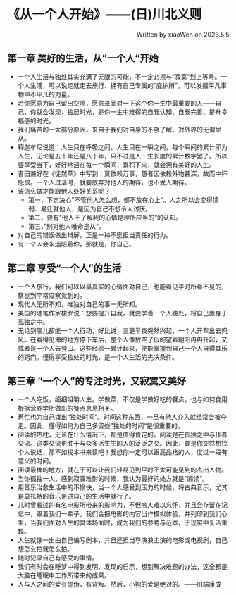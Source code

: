 # 《从一个人开始》——(日)川北义则  
<p align="right">Written by xiaoWen on 2023.5.5</p>

## 第一章 美好的生活，从”一个人“开始
- 一个人生活与独处其实充满了无限的可能，不一定必须与“寂寞”划上等号。一个人生活，可以说走就走去旅行、拥有自己专属的“庇护所”，可以发掘平凡事物中不平凡的力量。
- 若你愿意为自己留出空隙，愿意来面对一下这个你一生中最重要的人——自己，你就会发现，独居时光，是你一生中难得的自我认知、自我完善、提升幸福感的时光。
- 我们痛苦的一大部分原因，来自于我们对自身的不够了解、对外界的无谓屈从。
- 释迦牟尼说道：人生只在呼吸之间。人生只在一瞬之间，每个瞬间的累计即为人生，无论是五十年还是八十年，只不过是人一生长度的累计数字罢了。所以要享受当下，好好地活在每一个瞬间，累积下来，就会拥有美好的人生。
- 吉田兼好在《徒然草》中写到：莫依赖万事，愚者因依赖外物甚深，故而中怀怨恨。一个人过活时，就要放弃对他人的期待，也不受人期待。
- 该怎么做才能跟他人处好关系呢？
     - 第一，下定决心”不管他人怎么想，都不放在心上“。人之所以会变得懦弱、易迁就他人，是因为自己不想令人讨厌。
     - 第二，要有”他人不了解我的心情是理所应当的“的认知。
     - 第三，”别对他人唯命是从“。
- 对自己的错误做出辩解，正是一种不愿担当责任的行为。
- 有一个人会永远陪着你，那就是，你自己。

## 第二章 享受“一个人”的生活
- 一个人旅行，我们可以以最真实的心情面对自己，也能看见平时所看不见的，察觉到平常没察觉到的。
- 现代人无所不知，唯独对自己的事一无所知。
- 美国的随笔作家梭罗说：想要提升自我，就要学着一个人独处，将自己置身于孤独之中。
- 无论到哪儿都能一个人行动，好比说，三更半夜突然兴起，一个人开车出去兜风。在看得见海的地方停下车后，整个人像放空了似的望着朝阳冉冉升起，又或者是一个人去登山。这些经验一累计起来，便能掌握到自己一个人自得其乐的窍门。懂得享受独处的时光，是一个人生活的先决条件。

## 第三章 “一个人”的专注时光，又寂寞又美好
- 一个人吃饭，细细咀嚼人生。学做菜，不仅是学做好吃的餐点，也与如何食用根据营养学所做出的餐点息息相关。
- 再忙也为自己拨出“独处时间“。时间这种东西，一旦有他人介入就经常会被夺走。因此，懂得如何为自己多留些”独处的时间“是很重要的。
- 阅读的热枕，无论在什么情况下，都是值得肯定的。阅读是在孤独之中与作者交流。这类交流更胜于与众多活生生的人的泛泛之交。因此，要是你突然想找个人说话，那不如找本书来读吧！我想你一定可以跟高品格的人，度过一段有意义的时间。
- 阅读最棒的地方，就在于可以让我们轻易见到平时不太可能见到的杰出人物。
- 当你孤独一人，感到寂寞难耐的时候，我认为最好的处方就是”阅读“。
- 用音乐治愈生活中的不愉快，当一个人感受到压力的时候，将古典音乐，尤其是莫扎特的音乐带进自己的生活中就行了。
- 儿时曾看过的有名电影所带来的影响力，不但令人难以忘怀，并且会存留在记忆中，跟着我们一辈子。我们会把电影的内容当作模拟体验，并列印到我们心里，当我们面对人生的具体场面时，成为我们的参考与范本，于现实中复活重现。
- 人生就像一出由自己编写剧本，并且还担当导演兼主演的电影或电视剧，自己想怎么拍就怎么拍。
- 随时记录自己有感受的事情。
- 我们有时会在睡梦中得到发明，发现的启示，想到解决难题的办法，这全都是大脑在睡眠中工作所带来的成果。
- 人与人之间的爱有虚伪，有背叛。然后，小狗的爱是绝对的。——川端康成
